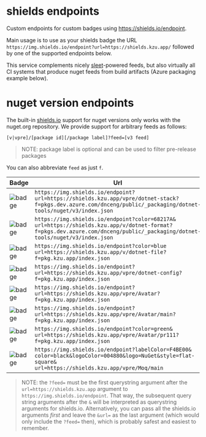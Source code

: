 # shields endpoints

Custom endpoints for custom badges using https://shields.io/endpoint. 

Main usage is to use as your shields badge the URL `https://img.shields.io/endpoint?url=https://shields.kzu.app/`  followed by one of the supported endpoints below.

This service complements nicely [sleet](https://github.com/emgarten/Sleet)-powered feeds, but also virtually all CI systems that produce nuget feeds from build artifacts (Azure packaging example below).

# nuget version endpoints

The built-in [shields.io](https://shields.io/category/version) support for nuget versions only works with the nuget.org repository. We provide support for arbitrary feeds as follows:

```
[v|vpre]/[package id][/package label]?feed=[v3 feed]
```

> NOTE: package label is optional and can be used to filter pre-release packages

You can also abbreviate `feed` as just `f`. 

| Badge                                                                                                                                                 | Url                                                                         |
| ----------------------------------------------------------------------------------------------------------------------------------------------------- | --------------------------------------------------------------------------------- |
| ![badge](https://img.shields.io/endpoint?url=https://shields.kzu.app/vpre/dotnet-stack?f=pkgs.dev.azure.com/dnceng/public/_packaging/dotnet-tools/nuget/v3/index.json) | `https://img.shields.io/endpoint?`<br/>`url=https://shields.kzu.app/vpre/dotnet-stack?`<br/>`f=pkgs.dev.azure.com/dnceng/public/_packaging/dotnet-tools/nuget/v3/index.json` |
| ![badge](https://img.shields.io/endpoint?color=68217A&url=https://shields.kzu.app/v/dotnet-format?f=pkgs.dev.azure.com/dnceng/public/_packaging/dotnet-tools/nuget/v3/index.json) | `https://img.shields.io/endpoint?color=68217A&`<br/>`url=https://shields.kzu.app/v/dotnet-format?`<br/>`f=pkgs.dev.azure.com/dnceng/public/_packaging/dotnet-tools/nuget/v3/index.json` |
| ![badge](https://img.shields.io/endpoint?url=https://shields.kzu.app/v/dotnet-file?f=pkg.kzu.app/index.json&color=blue)                                 | `https://img.shields.io/endpoint?color=blue`<br/>`url=https://shields.kzu.app/v/dotnet-file?`<br/>`f=pkg.kzu.app/index.json`                                                         |
| ![badge](https://img.shields.io/endpoint?url=https://shields.kzu.app/vpre/dotnet-config?f=pkg.kzu.app/index.json)                                       | `https://img.shields.io/endpoint?`<br/>`url=https://shields.kzu.app/vpre/dotnet-config?`<br/>`f=pkg.kzu.app/index.json`                                                               |
| ![badge](https://img.shields.io/endpoint?url=https://shields.kzu.app/vpre/Avatar?f=pkg.kzu.app/index.json)                                              | `https://img.shields.io/endpoint?`<br/>`url=https://shields.kzu.app/vpre/Avatar?`<br/>`f=pkg.kzu.app/index.json`                                                                      |
| ![badge](https://img.shields.io/endpoint?url=https://shields.kzu.app/vpre/Avatar/main?f=pkg.kzu.app/index.json)                                         | `https://img.shields.io/endpoint?`<br/>`url=https://shields.kzu.app/vpre/Avatar/main?`<br/>`f=pkg.kzu.app/index.json`                                                                 |
| ![badge](https://img.shields.io/endpoint?color=green&url=https://shields.kzu.app/vpre/Avatar/pr111?f=pkg.kzu.app/index.json)                             | `https://img.shields.io/endpoint?color=green&`<br/>`url=https://shields.kzu.app/vpre/Avatar/pr111?`<br/>`f=pkg.kzu.app/index.json`                                                     |
| ![badge](https://img.shields.io/endpoint?labelColor=F4BE00&color=black&logoColor=004880&logo=NuGet&style=flat-square&url=https://shields.kzu.app/vpre/Moq/main) | `https://img.shields.io/endpoint?labelColor=F4BE00&`<br/>`color=black&logoColor=004880&logo=NuGet&style=flat-square&`<br/>`url=https://shields.kzu.app/vpre/Moq/main` |

> NOTE: the `?feed=` must be the first querystring argument after the `url=https://shields.kzu.app` argument to `https://img.shields.io/endpoint`. That way, the subsequent query string arguments after the `&` will be interpreted as querystring arguments for shields.io. Alternatively, you can pass all the shields.io arguments *first* and leave the `&url=` as the last argument (which would only include the `?feed=` then), which is probably safest and easiest to remember.
